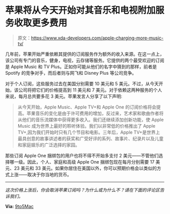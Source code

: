 # 苹果将从今天开始对其音乐和电视附加服务收取更多费用

> 原文：<https://www.xda-developers.com/apple-charging-more-music-tv/>

几年前，苹果开始严重依赖其提供的订阅服务作为额外的收入来源。在这一点上，该公司有专门的音乐，健身，电视，云存储等服务。它提供的两个最受欢迎的订阅是 Apple Music 和 TV Plus。正如你可能从他们的名字中猜到的那样，前者是 Spotify 的竞争对手，而后者则与网飞和 Disney Plus 等公司竞争。

对于个人订阅，这些服务过去在美国分别需要 10 美元和 5 美元。不过，从今天开始，该公司将把它们的价格提高到 11 美元和 7 美元。对于依赖这两种服务的个人来说，每月总共要多花 3 美元。苹果发言人分享了以下声明:

> 从今天开始，Apple Music、Apple TV+和 Apple One 的订阅价格将会提高。苹果音乐的变化是由于许可费用的增加，反过来，艺术家和歌曲作者将从他们的音乐流媒体中获得更多收入。我们还继续添加创新功能，使 Apple Music 成为世界上最好的聆听体验。我们以非常低的价格推出了 Apple TV+,因为我们开始时只有几个节目和电影。三年后，Apple TV+是世界上最具创意的故事讲述者的获奖和广受好评的系列、故事片、纪录片以及儿童和家庭娱乐的广泛选择的家园。

那些订阅 Apple One 捆绑包的用户也将不得不开始多支付 2 美元——不管他们选择哪一级。因此，个人、家庭和高级 Apple One 捆绑包现在每月分别需要 17 美元、23 美元和 33 美元。如果你居住在美国以外，你可以预期价格会以类似的方式上涨——取决于你当地的货币。

* * *

*这次价格上涨后，你会取消苹果订阅吗？为什么或为什么不？请在下面的评论区告诉我们。*

**Via:** [9to5Mac](https://9to5mac.com/2022/10/24/apple-music-tv-prices-going-up/)